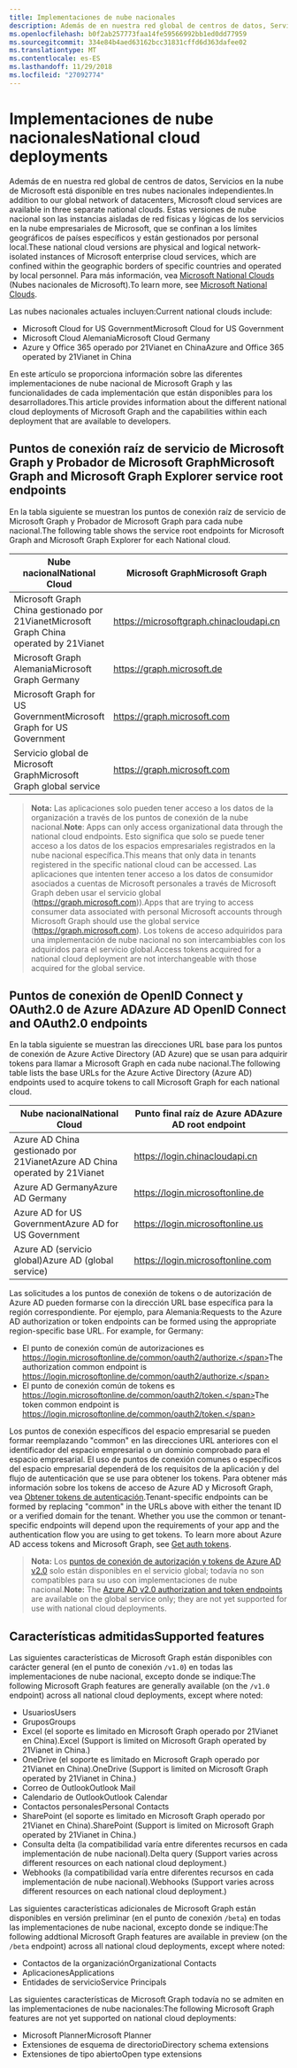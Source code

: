 ```yaml
---
title: Implementaciones de nube nacionales
description: Además de en nuestra red global de centros de datos, Servicios en la nube de Microsoft está disponible en tres nubes nacionales independientes. Estas versiones de nube nacional son las instancias aisladas de red físicas y lógicas de los servicios en la nube empresariales de Microsoft, que se confinan a los límites geográficos de países específicos y están operados por personal local. Para más información, vea Microsoft National Clouds.
ms.openlocfilehash: b0f2ab257773faa14fe59566992bb1ed0dd77959
ms.sourcegitcommit: 334e84b4aed63162bcc31831cffd6d363dafee02
ms.translationtype: MT
ms.contentlocale: es-ES
ms.lasthandoff: 11/29/2018
ms.locfileid: "27092774"
---
```

# <a name="national-cloud-deployments"></a><span data-ttu-id="ab5e0-105">Implementaciones de nube nacionales</span><span class="sxs-lookup"><span data-stu-id="ab5e0-105">National cloud deployments</span></span>


<span data-ttu-id="ab5e0-106">Además de en nuestra red global de centros de datos, Servicios en la nube de Microsoft está disponible en tres nubes nacionales independientes.</span><span class="sxs-lookup"><span data-stu-id="ab5e0-106">In addition to our global network of datacenters, Microsoft cloud services are available in three separate national clouds.</span></span> <span data-ttu-id="ab5e0-107">Estas versiones de nube nacional son las instancias aisladas de red físicas y lógicas de los servicios en la nube empresariales de Microsoft, que se confinan a los límites geográficos de países específicos y están gestionados por personal local.</span><span class="sxs-lookup"><span data-stu-id="ab5e0-107">These national cloud versions are physical and logical network-isolated instances of Microsoft enterprise cloud services, which are confined within the geographic borders of specific countries and operated by local personnel.</span></span> <span data-ttu-id="ab5e0-108">Para más información, vea [Microsoft National Clouds](https://www.microsoft.com/es-ES/TrustCenter/CloudServices/NationalCloud) (Nubes nacionales de Microsoft).</span><span class="sxs-lookup"><span data-stu-id="ab5e0-108">To learn more, see [Microsoft National Clouds](https://www.microsoft.com/es-ES/TrustCenter/CloudServices/NationalCloud).</span></span>

<span data-ttu-id="ab5e0-109">Las nubes nacionales actuales incluyen:</span><span class="sxs-lookup"><span data-stu-id="ab5e0-109">Current national clouds include:</span></span>

- <span data-ttu-id="ab5e0-110">Microsoft Cloud for US Government</span><span class="sxs-lookup"><span data-stu-id="ab5e0-110">Microsoft Cloud for US Government</span></span>
- <span data-ttu-id="ab5e0-111">Microsoft Cloud Alemania</span><span class="sxs-lookup"><span data-stu-id="ab5e0-111">Microsoft Cloud Germany</span></span>
- <span data-ttu-id="ab5e0-112">Azure y Office 365 operado por 21Vianet en China</span><span class="sxs-lookup"><span data-stu-id="ab5e0-112">Azure and Office 365 operated by 21Vianet in China</span></span>

<span data-ttu-id="ab5e0-113">En este artículo se proporciona información sobre las diferentes implementaciones de nube nacional de Microsoft Graph y las funcionalidades de cada implementación que están disponibles para los desarrolladores.</span><span class="sxs-lookup"><span data-stu-id="ab5e0-113">This article provides information about the different national cloud deployments of Microsoft Graph and the capabilities within each deployment that are available to developers.</span></span>

## <a name="microsoft-graph-and-microsoft-graph-explorer-service-root-endpoints"></a><span data-ttu-id="ab5e0-114">Puntos de conexión raíz de servicio de Microsoft Graph y Probador de Microsoft Graph</span><span class="sxs-lookup"><span data-stu-id="ab5e0-114">Microsoft Graph and Microsoft Graph Explorer service root endpoints</span></span>

<span data-ttu-id="ab5e0-115">En la tabla siguiente se muestran los puntos de conexión raíz de servicio de Microsoft Graph y Probador de Microsoft Graph para cada nube nacional.</span><span class="sxs-lookup"><span data-stu-id="ab5e0-115">The following table shows the service root endpoints for Microsoft Graph and Microsoft Graph Explorer for each National cloud.</span></span>

| <span data-ttu-id="ab5e0-116">Nube nacional</span><span class="sxs-lookup"><span data-stu-id="ab5e0-116">National Cloud</span></span> | <span data-ttu-id="ab5e0-117">Microsoft Graph</span><span class="sxs-lookup"><span data-stu-id="ab5e0-117">Microsoft Graph</span></span> | <span data-ttu-id="ab5e0-118">Explorador de Microsoft Graph</span><span class="sxs-lookup"><span data-stu-id="ab5e0-118">Microsoft Graph Explorer</span></span>
|---------------------------|----------------|----------------|
| <span data-ttu-id="ab5e0-119">Microsoft Graph China gestionado por 21Vianet</span><span class="sxs-lookup"><span data-stu-id="ab5e0-119">Microsoft Graph China operated by 21Vianet</span></span> | https://microsoftgraph.chinacloudapi.cn | https://developer.microsoft.com/zh-cn/graph/graph-explorer-china |
| <span data-ttu-id="ab5e0-120">Microsoft Graph Alemania</span><span class="sxs-lookup"><span data-stu-id="ab5e0-120">Microsoft Graph Germany</span></span> | https://graph.microsoft.de | <span data-ttu-id="ab5e0-121">No admitida.</span><span class="sxs-lookup"><span data-stu-id="ab5e0-121">Not supported.</span></span> |
| <span data-ttu-id="ab5e0-122">Microsoft Graph for US Government</span><span class="sxs-lookup"><span data-stu-id="ab5e0-122">Microsoft Graph for US Government</span></span> | https://graph.microsoft.com | <span data-ttu-id="ab5e0-123">No admitida.</span><span class="sxs-lookup"><span data-stu-id="ab5e0-123">Not supported.</span></span> |
| <span data-ttu-id="ab5e0-124">Servicio global de Microsoft Graph</span><span class="sxs-lookup"><span data-stu-id="ab5e0-124">Microsoft Graph global service</span></span> | https://graph.microsoft.com | https://developer.microsoft.com/graph/graph-explorer |

> <span data-ttu-id="ab5e0-125">**Nota:** Las aplicaciones solo pueden tener acceso a los datos de la organización a través de los puntos de conexión de la nube nacional.</span><span class="sxs-lookup"><span data-stu-id="ab5e0-125">**Note**: Apps can only access organizational data through the national cloud endpoints.</span></span> <span data-ttu-id="ab5e0-126">Esto significa que solo se puede tener acceso a los datos de los espacios empresariales registrados en la nube nacional específica.</span><span class="sxs-lookup"><span data-stu-id="ab5e0-126">This means that only data in tenants registered in the specific national cloud can be accessed.</span></span> <span data-ttu-id="ab5e0-127">Las aplicaciones que intenten tener acceso a los datos de consumidor asociados a cuentas de Microsoft personales a través de Microsoft Graph deben usar el servicio global (https://graph.microsoft.com)).</span><span class="sxs-lookup"><span data-stu-id="ab5e0-127">Apps that are trying to access consumer data associated with personal Microsoft accounts through Microsoft Graph should use the global service (https://graph.microsoft.com).</span></span> <span data-ttu-id="ab5e0-128">Los tokens de acceso adquiridos para una implementación de nube nacional no son intercambiables con los adquiridos para el servicio global.</span><span class="sxs-lookup"><span data-stu-id="ab5e0-128">Access tokens acquired for a national cloud deployment are not interchangeable with those acquired for the global service.</span></span>

## <a name="azure-ad-openid-connect-and-oauth20-endpoints"></a><span data-ttu-id="ab5e0-129">Puntos de conexión de OpenID Connect y OAuth2.0 de Azure AD</span><span class="sxs-lookup"><span data-stu-id="ab5e0-129">Azure AD OpenID Connect and OAuth2.0 endpoints</span></span>

<span data-ttu-id="ab5e0-130">En la tabla siguiente se muestran las direcciones URL base para los puntos de conexión de Azure Active Directory (AD Azure) que se usan para adquirir tokens para llamar a Microsoft Graph en cada nube nacional.</span><span class="sxs-lookup"><span data-stu-id="ab5e0-130">The following table lists the base URLs for the Azure Active Directory (Azure AD) endpoints used to acquire tokens to call Microsoft Graph for each national cloud.</span></span>

| <span data-ttu-id="ab5e0-131">Nube nacional</span><span class="sxs-lookup"><span data-stu-id="ab5e0-131">National Cloud</span></span> | <span data-ttu-id="ab5e0-132">Punto final raíz de Azure AD</span><span class="sxs-lookup"><span data-stu-id="ab5e0-132">Azure AD root endpoint</span></span> |
|---------------------------|----------------|
| <span data-ttu-id="ab5e0-133">Azure AD China gestionado por 21Vianet</span><span class="sxs-lookup"><span data-stu-id="ab5e0-133">Azure AD China operated by 21Vianet</span></span> |https://login.chinacloudapi.cn |
| <span data-ttu-id="ab5e0-134">Azure AD Germany</span><span class="sxs-lookup"><span data-stu-id="ab5e0-134">Azure AD Germany</span></span> | https://login.microsoftonline.de |
| <span data-ttu-id="ab5e0-135">Azure AD for US Government</span><span class="sxs-lookup"><span data-stu-id="ab5e0-135">Azure AD for US Government</span></span> | https://login.microsoftonline.us |
| <span data-ttu-id="ab5e0-136">Azure AD (servicio global)</span><span class="sxs-lookup"><span data-stu-id="ab5e0-136">Azure AD (global service)</span></span> | https://login.microsoftonline.com |

<span data-ttu-id="ab5e0-p104">Las solicitudes a los puntos de conexión de tokens o de autorización de Azure AD pueden formarse con la dirección URL base específica para la región correspondiente. Por ejemplo, para Alemania:</span><span class="sxs-lookup"><span data-stu-id="ab5e0-p104">Requests to the Azure AD authorization or token endpoints can be formed using the appropriate region-specific base URL. For example, for Germany:</span></span>

- <span data-ttu-id="ab5e0-139">El punto de conexión común de autorizaciones es https://login.microsoftonline.de/common/oauth2/authorize.</span><span class="sxs-lookup"><span data-stu-id="ab5e0-139">The authorization common endpoint is https://login.microsoftonline.de/common/oauth2/authorize.</span></span>
- <span data-ttu-id="ab5e0-140">El punto de conexión común de tokens es https://login.microsoftonline.de/common/oauth2/token.</span><span class="sxs-lookup"><span data-stu-id="ab5e0-140">The token common endpoint is https://login.microsoftonline.de/common/oauth2/token.</span></span>

<span data-ttu-id="ab5e0-p105">Los puntos de conexión específicos del espacio empresarial se pueden formar reemplazando "common" en las direcciones URL anteriores con el identificador del espacio empresarial o un dominio comprobado para el espacio empresarial. El uso de puntos de conexión comunes o específicos del espacio empresarial dependerá de los requisitos de la aplicación y del flujo de autenticación que se use para obtener los tokens. Para obtener más información sobre los tokens de acceso de Azure AD y Microsoft Graph, vea [Obtener tokens de autenticación](./auth-overview.md).</span><span class="sxs-lookup"><span data-stu-id="ab5e0-p105">Tenant-specific endpoints can be formed by replacing "common" in the URLs above with either the tenant ID or a verified domain for the tenant. Whether you use the common or tenant-specific endpoints will depend upon the requirements of your app and the authentication flow you are using to get tokens. To learn more about Azure AD access tokens and Microsoft Graph, see [Get auth tokens](./auth-overview.md).</span></span>

> <span data-ttu-id="ab5e0-144">**Nota:** Los [puntos de conexión de autorización y tokens de Azure AD v2.0](https://azure.microsoft.com/es-ES/documentation/articles/active-directory-appmodel-v2-overview/) solo están disponibles en el servicio global; todavía no son compatibles para su uso con implementaciones de nube nacional.</span><span class="sxs-lookup"><span data-stu-id="ab5e0-144">**Note:** The [Azure AD v2.0 authorization and token endpoints](https://azure.microsoft.com/es-ES/documentation/articles/active-directory-appmodel-v2-overview/) are available on the global service only; they are not yet supported for use with national cloud deployments.</span></span>

## <a name="supported-features"></a><span data-ttu-id="ab5e0-145">Características admitidas</span><span class="sxs-lookup"><span data-stu-id="ab5e0-145">Supported features</span></span>

<span data-ttu-id="ab5e0-146">Las siguientes características de Microsoft Graph están disponibles con carácter general (en el punto de conexión `/v1.0`) en todas las implementaciones de nube nacional, excepto donde se indique:</span><span class="sxs-lookup"><span data-stu-id="ab5e0-146">The following Microsoft Graph features are generally available (on the `/v1.0` endpoint) across all national cloud deployments, except where noted:</span></span>

* <span data-ttu-id="ab5e0-147">Usuarios</span><span class="sxs-lookup"><span data-stu-id="ab5e0-147">Users</span></span>
* <span data-ttu-id="ab5e0-148">Grupos</span><span class="sxs-lookup"><span data-stu-id="ab5e0-148">Groups</span></span>
* <span data-ttu-id="ab5e0-149">Excel (el soporte es limitado en Microsoft Graph operado por 21Vianet en China).</span><span class="sxs-lookup"><span data-stu-id="ab5e0-149">Excel (Support is limited on Microsoft Graph operated by 21Vianet in China.)</span></span>
* <span data-ttu-id="ab5e0-150">OneDrive (el soporte es limitado en Microsoft Graph operado por 21Vianet en China).</span><span class="sxs-lookup"><span data-stu-id="ab5e0-150">OneDrive (Support is limited on Microsoft Graph operated by 21Vianet in China.)</span></span>
* <span data-ttu-id="ab5e0-151">Correo de Outlook</span><span class="sxs-lookup"><span data-stu-id="ab5e0-151">Outlook Mail</span></span>
* <span data-ttu-id="ab5e0-152">Calendario de Outlook</span><span class="sxs-lookup"><span data-stu-id="ab5e0-152">Outlook Calendar</span></span>
* <span data-ttu-id="ab5e0-153">Contactos personales</span><span class="sxs-lookup"><span data-stu-id="ab5e0-153">Personal Contacts</span></span> 
* <span data-ttu-id="ab5e0-154">SharePoint (el soporte es limitado en Microsoft Graph operado por 21Vianet en China).</span><span class="sxs-lookup"><span data-stu-id="ab5e0-154">SharePoint (Support is limited on Microsoft Graph operated by 21Vianet in China.)</span></span>
* <span data-ttu-id="ab5e0-155">Consulta delta (la compatibilidad varía entre diferentes recursos en cada implementación de nube nacional).</span><span class="sxs-lookup"><span data-stu-id="ab5e0-155">Delta query (Support varies across different resources on each national cloud deployment.)</span></span>
* <span data-ttu-id="ab5e0-156">Webhooks (la compatibilidad varía entre diferentes recursos en cada implementación de nube nacional).</span><span class="sxs-lookup"><span data-stu-id="ab5e0-156">Webhooks (Support varies across different resources on each national cloud deployment.)</span></span>

<span data-ttu-id="ab5e0-157">Las siguientes características adicionales de Microsoft Graph están disponibles en versión preliminar (en el punto de conexión `/beta`) en todas las implementaciones de nube nacional, excepto donde se indique:</span><span class="sxs-lookup"><span data-stu-id="ab5e0-157">The following addtional Microsoft Graph features are available in preview (on the `/beta` endpoint) across all national cloud deployments, except where noted:</span></span>

* <span data-ttu-id="ab5e0-158">Contactos de la organización</span><span class="sxs-lookup"><span data-stu-id="ab5e0-158">Organizational Contacts</span></span>
* <span data-ttu-id="ab5e0-159">Aplicaciones</span><span class="sxs-lookup"><span data-stu-id="ab5e0-159">Applications</span></span>
* <span data-ttu-id="ab5e0-160">Entidades de servicio</span><span class="sxs-lookup"><span data-stu-id="ab5e0-160">Service Principals</span></span>

<span data-ttu-id="ab5e0-161">Las siguientes características de Microsoft Graph todavía no se admiten en las implementaciones de nube nacionales:</span><span class="sxs-lookup"><span data-stu-id="ab5e0-161">The following Microsoft Graph features are not yet supported on national cloud deployments:</span></span>

* <span data-ttu-id="ab5e0-162">Microsoft Planner</span><span class="sxs-lookup"><span data-stu-id="ab5e0-162">Microsoft Planner</span></span>
* <span data-ttu-id="ab5e0-163">Extensiones de esquema de directorio</span><span class="sxs-lookup"><span data-stu-id="ab5e0-163">Directory schema extensions</span></span>
* <span data-ttu-id="ab5e0-164">Extensiones de tipo abierto</span><span class="sxs-lookup"><span data-stu-id="ab5e0-164">Open type extensions</span></span>

